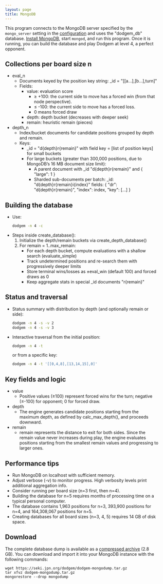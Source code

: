 ```yaml
---
layout: page
title: MongoDB
---
```


This program connects to the MongoDB server specified by the `mongo_server` setting in the [configuration](../configuration) and uses the "dodgem\_db" database. [Install MongoDB](https://www.mongodb.com/docs/manual/administration/install-community/), start `mongod`, and run this program. Once it is running, you can build the database and play Dodgem at level 4, a perfect opponent.

## Collections per board size n
- eval_n
  - Documents keyed by the position key string: _id = "[[a...],[b...],turn]"
  - Fields:
    - value: evaluation score
      - ≥ +100: the current side to move has a forced win (from that node perspective).
      - ≤ -100: the current side to move has a forced loss.
      - 0 means forced draw
    - depth: depth bucket (decreases with deeper seek)
    - remain: heuristic remain (pieces)
- depth_n
  - Index/bucket documents for candidate positions grouped by depth and remain.
  - Keys:
    - _id = "d{depth}r{remain}" with field key = [list of position keys] for small buckets
    - For large buckets (greater than 300,000 positions, due to MongoDB’s 16 MB document size limit):
      - A parent document with _id "d{depth}r{remain}" and { "large": 1 }
      - Sharded sub-documents per batch:
        _id: "d{depth}r{remain}i{index}"
        fields: { "dr": "d{depth}r{remain}", "index": index, "key": [...] }

## Building the database
- Use:
  ```bash
  dodgem -n 4 -c
  ```
- Steps inside create_database():
  1) Initialize the depth/remain buckets via create_depth_database()
  2) For remain = 1..max_remain:
     - For each depth bucket, compute evaluations with a shallow search (evaluate_simple)
     - Track undetermined positions and re-search them with progressively deeper limits
     - Store terminal wins/losses as ±eval_win (default 100) and forced draws as 0
     - Keep aggregate stats in special _id documents "r{remain}"

## Status and traversal
- Status summary with distribution by depth (and optionally remain or side):
  ```bash
  dodgem -n 4 -s -v 2
  dodgem -n 4 -s -v 3
  ```
- Interactive traversal from the initial position:
  ```bash
  dodgem -n 4 -t
  ```
  or from a specific key:
  ```bash
  dodgem -n 4 -t '[[0,4,8],[13,14,15],0]'
  ```

## Key fields and logic
- value
  - Positive values (≥100) represent forced wins for the turn; negative (≤-100) for opponent; 0 for forced draw.
- depth
  - The engine generates candidate positions starting from the maximum depth, as defined by calc_max_depth(), and proceeds downward.
- remain
  - remain represents the distance to exit for both sides. Since the remain value never increases during play, the engine evaluates positions starting from the smallest remain values and progressing to larger ones.

## Performance tips
- Run MongoDB on localhost with sufficient memory.
- Adjust verbose (-v) to monitor progress. High verbosity levels print additional aggregation info.
- Consider running per board size (n=3 first, then n=4).
- Building the database for n=5 requires months of processing time on a typical personal computer.
- The database contains 1,963 positions for n=3, 393,900 positions for n=4, and 164,308,067 positions for n=5.
- Creating databases for all board sizes (n=3, 4, 5) requires 14 GB of disk space.

## Download
The complete database dump is available as a [compressed archive](https://seki.jpn.org/dodgem/dodgem-mongodump.tar.gz) (2.8 GB). You can download and import it into your MongoDB instance with the following commands:
```
wget https://seki.jpn.org/dodgem/dodgem-mongodump.tar.gz
tar xfvz dodgem-mongodump.tar.gz
mongorestore --drop mongodump
```
